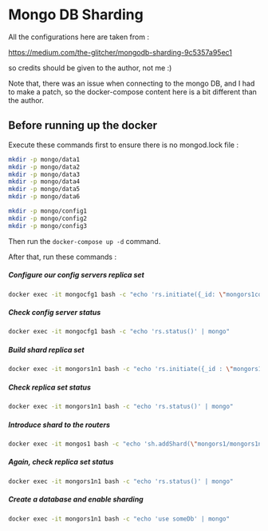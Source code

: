 # Mongo DB Sharding

All the configurations here are taken from :

https://medium.com/the-glitcher/mongodb-sharding-9c5357a95ec1

so credits should be given to the author, not me :)

Note that, there was an issue when connecting to the mongo DB, and I had to make a patch, so the docker-compose content here is a bit different than the author.



## Before running up the docker

Execute these commands first to ensure there is no mongod.lock file :

```bash
mkdir -p mongo/data1
mkdir -p mongo/data2
mkdir -p mongo/data3
mkdir -p mongo/data4
mkdir -p mongo/data5
mkdir -p mongo/data6

mkdir -p mongo/config1
mkdir -p mongo/config2
mkdir -p mongo/config3
```

Then run the `docker-compose up -d` command.



After that, run these commands :

##### Configure our config servers replica set

```bash
docker exec -it mongocfg1 bash -c "echo 'rs.initiate({_id: \"mongors1conf\",configsvr: true, members: [{ _id : 0, host : \"mongocfg1\" },{ _id : 1, host : \"mongocfg2\" }, { _id : 2, host : \"mongocfg3\" }]})' | mongo"
```

##### Check config server status

```bash
docker exec -it mongocfg1 bash -c "echo 'rs.status()' | mongo"
```

##### Build shard replica set

```bash
docker exec -it mongors1n1 bash -c "echo 'rs.initiate({_id : \"mongors1\", members: [{ _id : 0, host : \"mongors1n1\" },{ _id : 1, host : \"mongors1n2\" },{ _id : 2, host : \"mongors1n3\" }]})' | mongo"
```

##### Check replica set status

```bash
docker exec -it mongors1n1 bash -c "echo 'rs.status()' | mongo"
```

##### Introduce shard to the routers

```bash
docker exec -it mongos1 bash -c "echo 'sh.addShard(\"mongors1/mongors1n1\")' | mongo "
```

##### Again, check replica set status

```bash
docker exec -it mongors1n1 bash -c "echo 'rs.status()' | mongo"
```

##### Create a database and enable sharding

```bash
docker exec -it mongors1n1 bash -c "echo 'use someDb' | mongo"
```


